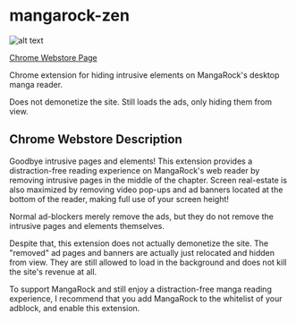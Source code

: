 # mangarock-zen

![alt text](https://imgur.com/Oi9XQTi.jpg "Logo")

[Chrome Webstore Page](https://chrome.google.com/webstore/detail/mangarock-zen-mode/fibnhakphanghjojcnaeehgoemhobaed)

Chrome extension for hiding intrusive elements on MangaRock's desktop manga reader.

Does not demonetize the site. Still loads the ads, only hiding them from view. 

## Chrome Webstore Description

Goodbye intrusive pages and elements! This extension provides a distraction-free reading experience on MangaRock's web reader by removing intrusive pages in the middle of the chapter. Screen real-estate is also maximized by removing video pop-ups and ad banners located at the bottom of the reader, making full use of your screen height!

Normal ad-blockers merely remove the ads, but they do not remove the intrusive pages and elements themselves. 

Despite that, this extension does not actually demonetize the site. The "removed" ad pages and banners are actually just relocated and hidden from view. They are still allowed to load in the background and does not kill the site's revenue at all.

To support MangaRock and still enjoy a distraction-free manga reading experience, I recommend that you add MangaRock to the whitelist of your adblock, and enable this extension. 
